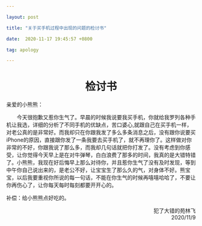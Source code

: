 ```yaml
---

layout: post

title: "关于买手机过程中出现的问题的检讨书"

date:  2020-11-17 19:45:57 +0800

tag: apology

---
```


<h1><center>检讨书</center></h1>

亲爱的小熊熊：

&emsp;&emsp;今天很抱歉又惹你生气了。早晨的时候我说要我买手机，你就给我罗列各种手机让我选，详细的分析了不同手机的优缺点，苦口婆心,就跟自己在买手机一样，对老公真的是非常好。而我却只在你跟我发了多么多条消息之后，没有跟你说要买iPhone的原因，直接跟你发了一条我要去买手机了，就不再理你了。这样做对你非常的不好，你跟我说了那么多，而我却几句话就把你打发了。没有考虑到你感受，让你觉得今天早上是在对牛弹琴，白白浪费了那多的时间，我真的是大错特错了。小熊熊，我现在好后悔早上那么对待你，并且惹你生气了没有及时发现，等到中午你自己说出来的，是老公不好，让宝宝生了那么久的气，对身体不好。熊宝宝，以后我要重视你所说的每一句话，不能在你生气的时候再嘻嘻哈哈了，不要让你再伤心了，让你每天每时每刻都要开开心的。

补偿：给小熊熊点好吃的。

<p align = "right">犯了大错的苑林飞<br/>2020/11/9</p>

